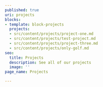 ```yaml
---
published: true
uri: projects
blocks:
- template: block-projects
  projects:
  - src/content/projects/project-one.md
  - src/content/projects/test-project.md
  - src/content/projects/project-three.md
  - src/content/projects/only-golf.md
seo:
  title: Projects
  description: See all of our projects
  image: ''
page_name: Projects

---
```

